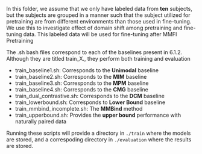 In this folder, we assume that we only have labeled data from **ten** subjects, but the subjects are grouped in a manner such that the subject utilized for pretraining are from different environments than those used in fine-tuning. We use this to investigate effect of domain shift among pretraining and fine-tuning data. This labeled data will be used for fine-tuning after MMFI Pretraining

The .sh bash files correspond to each of the baselines present in 6.1.2. Although they are titled train_X., they perform both training and evaluation
- train_baseline1.sh: Corresponds to the **Unimodal** baseline
- train_baseline2.sh: Corresponds to the **MIM** baseline
- train_baseline3.sh: Corresponds to the **MPM** baseline
- train_baseline4.sh: Corresponds to the **CMG** baseline
- train_dual_contrastive.sh: Corresponds to the **DCM** baseline
- train_lowerbound.sh: Corresponds to **Lower Bound** baseline
- train_mmbind_incomplete.sh: The **MMBind** method
- train_upperbound.sh: Provides the **upper bound** performance with naturally paired data

Running these scripts will provide a directory in `./train` where the models are stored, and a correspoding directory in `./evaluation` where the results are stored. 